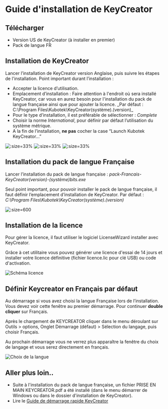 # Guide d'installation de KeyCreator

## Télécharger

-   Version US de KeyCreator (à installer en premier)
-   Pack de langue FR

## Installation de KeyCreator

Lancer l’installation de KeyCreator version Anglaise, puis suivre les étapes de l'installation. Point important durant l’installation :  

-   Accepter la licence d’utilisation.
-   Emplacement d’installation : Faire attention à l'endroit où sera installé KeyCreator, car vous en aurez besoin pour l'installation du pack de langue française ainsi que pour ajouter la licence. \_Par défaut : C:\Program Files\Kubotek\KeyCreator(système).(version)\_
-   Pour le type d’installation, il est préférable de sélectionner : _Complete_
-   Choisir la norme _International_, pour définir par défaut l’utilisation du système métrique.
-   A la fin de l’installation, **ne pas** cocher la case “Launch Kubotek KeyCreator...”


![](guide-dinstallation/install1.png ':size=33%') ![](guide-dinstallation/install2.png ':size=33%') ![](guide-dinstallation/install3.png ':size=33%')  

## Installation du pack de langue Française

Lancer l’installation du pack de langue française : _pack-Francais-KeyCreator(version)-(système)bits.exe_

Seul point important, pour pouvoir installer le pack de langue française, il faut définir l’emplacement d’installation de KeyCreator. Par défaut : _C:\Program Files\Kubotek\KeyCreator(système).(version)_

![](guide-dinstallation/installpackfr.png ':size=600')

## Installation de la licence

Pour gérer la licence, il faut utiliser le logiciel LicenseWizard installer avec KeyCreator.

Grâce à cet utilitaire vous pouvez générer une licence d'essai de 14 jours et installer votre licence définitive (fichier licence.lic pour clé USB) ou code d'activation.

![Schéma licence](guide-dinstallation/licence.png ':size=600')


## Définir Keycreator en Français par défaut

Au démarrage si vous avez choisi la langue Française lors de l’installation. Vous devez voir cette fenêtre au premier démarrage. Pour continuer **double cliquer** sur Français.

Après le chargement de KEYCREATOR cliquer dans le menu déroulant sur Outils > options, Onglet Démarrage (défaut) > Sélection du langage, puis choisir Français.

Au prochain démarrage vous ne verrez plus apparaître la fenêtre du choix de langage et vous serez directement en français.

![Choix de la langue](guide-dinstallation/choix_langue.png ':size=300')

## Aller plus loin..


- Suite à l'installation du pack de langue française, un fichier PRISE EN MAIN KEYCREATOR.pdf a été installé (dans le menu démarrer de Windows ou dans le dossier d'installation de KeyCreator).
- Lire le [Guide de démarrage rapide KeyCreator](/tutoriels/guide-demarrage-rapide-keycreator)
